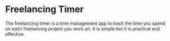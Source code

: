 # Freelancing Timer
The freelancing timer is a time management app to track the time you spend on each freelancing project you work on. It is simple but it is practical and effective.
